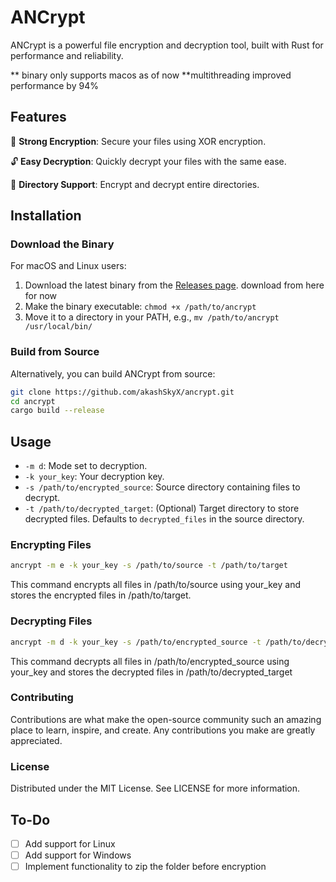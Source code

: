 # ANCrypt

ANCrypt is a powerful file encryption and decryption tool, built with Rust for performance and reliability. 

** binary only supports macos as of now
**multithreading improved performance by 94%
## Features

🔐 **Strong Encryption**: Secure your files using XOR encryption.

🔓 **Easy Decryption**: Quickly decrypt your files with the same ease.

📂 **Directory Support**: Encrypt and decrypt entire directories.

## Installation

### Download the Binary

For macOS and Linux users:

1. Download the latest binary from the [Releases page](https://github.com/AkashskyX/ancrypt/blob/main/release/ancrypt). download from here for now 
2. Make the binary executable: `chmod +x /path/to/ancrypt`
3. Move it to a directory in your PATH, e.g., `mv /path/to/ancrypt /usr/local/bin/`

### Build from Source

Alternatively, you can build ANCrypt from source:

```bash
git clone https://github.com/akashSkyX/ancrypt.git
cd ancrypt
cargo build --release
```



## Usage

- `-m d`: Mode set to decryption.
- `-k your_key`: Your decryption key.
- `-s /path/to/encrypted_source`: Source directory containing files to decrypt.
- `-t /path/to/decrypted_target`: (Optional) Target directory to store decrypted files. Defaults to `decrypted_files` in the source directory.


### Encrypting Files

```bash
ancrypt -m e -k your_key -s /path/to/source -t /path/to/target
```

This command encrypts all files in /path/to/source using your_key and stores the encrypted files in /path/to/target.


### Decrypting Files 

```bash
ancrypt -m d -k your_key -s /path/to/encrypted_source -t /path/to/decrypted_target]
```



This command decrypts all files in /path/to/encrypted_source using your_key and stores the decrypted files in /path/to/decrypted_target

### Contributing

Contributions are what make the open-source community such an amazing place to learn, inspire, and create. Any contributions you make are greatly appreciated.


### License
Distributed under the MIT License. See LICENSE for more information.


## To-Do
- [ ] Add support for Linux
- [ ] Add support for Windows
- [ ] Implement functionality to zip the folder before encryption